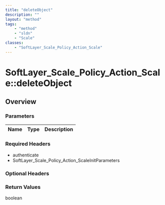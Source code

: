 ```yaml
---
title: "deleteObject"
description: ""
layout: "method"
tags:
    - "method"
    - "sldn"
    - "Scale"
classes:
    - "SoftLayer_Scale_Policy_Action_Scale"
---
```

# SoftLayer_Scale_Policy_Action_Scale::deleteObject
## Overview 


### Parameters 
|Name | Type | Description |
| --- | --- | --- |


### Required Headers
* authenticate
* SoftLayer_Scale_Policy_Action_ScaleInitParameters

### Optional Headers

### Return Values
boolean
